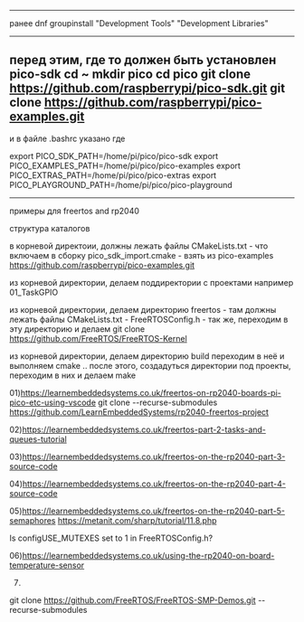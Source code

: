 --------
ранее
dnf groupinstall "Development Tools" "Development Libraries"

--------

перед этим, где то должен быть установлен pico-sdk
cd ~
mkdir pico
cd pico
git clone https://github.com/raspberrypi/pico-sdk.git
git clone https://github.com/raspberrypi/pico-examples.git
----------

и в файле .bashrc  указано где

export PICO_SDK_PATH=/home/pi/pico/pico-sdk
export PICO_EXAMPLES_PATH=/home/pi/pico/pico-examples
export PICO_EXTRAS_PATH=/home/pi/pico/pico-extras
export PICO_PLAYGROUND_PATH=/home/pi/pico/pico-playground

--------

примеры для freertos and rp2040

структура каталогов

в корневой директоии, должны лежать файлы
CMakeLists.txt - что включаем в сборку
pico_sdk_import.cmake - взять из pico-examples https://github.com/raspberrypi/pico-examples.git

из корневой директории, делаем поддиректории с проектами
например 01_TaskGPIO

из корневой директории, делаем директорию
freertos - там должны лежать файлы
  CMakeLists.txt   - 
  FreeRTOSConfig.h -
так же, переходим в эту директорию и делаем git clone https://github.com/FreeRTOS/FreeRTOS-Kernel

из корневой директории, делаем директорию
build
 переходим в неё и выполняем cmake ..
 после этого, создадуться директории под проекты, переходим в них и делаем make



01)https://learnembeddedsystems.co.uk/freertos-on-rp2040-boards-pi-pico-etc-using-vscode
  git clone --recurse-submodules https://github.com/LearnEmbeddedSystems/rp2040-freertos-project
  

02)https://learnembeddedsystems.co.uk/freertos-part-2-tasks-and-queues-tutorial

03)https://learnembeddedsystems.co.uk/freertos-on-the-rp2040-part-3-source-code

04)https://learnembeddedsystems.co.uk/freertos-on-the-rp2040-part-4-source-code


05)https://learnembeddedsystems.co.uk/freertos-on-the-rp2040-part-5-semaphores
   https://metanit.com/sharp/tutorial/11.8.php

   Is configUSE_MUTEXES set to 1 in FreeRTOSConfig.h?



06)https://learnembeddedsystems.co.uk/using-the-rp2040-on-board-temperature-sensor


07)
   git clone https://github.com/FreeRTOS/FreeRTOS-SMP-Demos.git --recurse-submodules